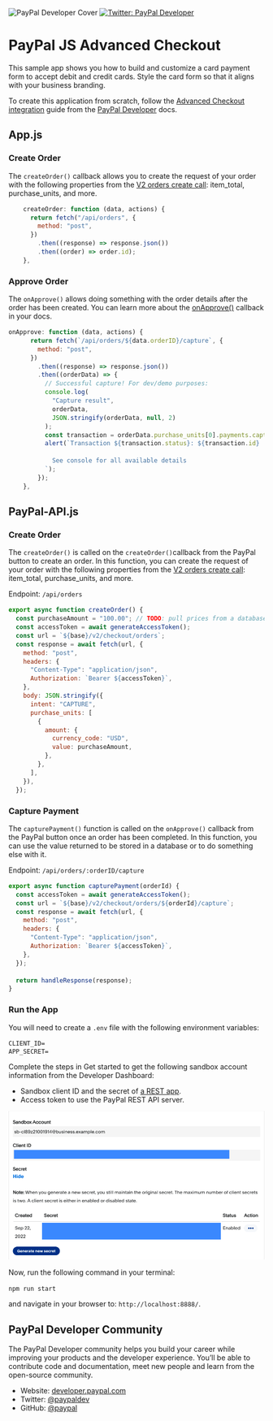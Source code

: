 ![PayPal Developer Cover](https://github.com/paypaldev/.github/blob/main/pp-cover.png)
<a href="https://twitter.com/paypaldev" target="_blank">
   <img alt="Twitter: PayPal Developer" src="https://img.shields.io/twitter/follow/paypaldev?style=social" />
</a>

# PayPal JS Advanced Checkout
This sample app shows you how to build and customize a card payment form to accept debit and credit cards. Style the card form so that it aligns with your business branding.

To create this application from scratch, follow the [Advanced Checkout integration](https://developer.paypal.com/docs/checkout/advanced/integrate) guide from the [PayPal Developer](https://developer.paypal.com/home) docs.

## App.js

### Create Order
The `createOrder()` callback allows you to create the request of your order with the following properties from the [V2 orders create call](https://developer.paypal.com/api/orders/v2/#orders-create-request-body): item_total, purchase_units, and more.

```javascript
    createOrder: function (data, actions) {
      return fetch("/api/orders", {
        method: "post",
      })
        .then((response) => response.json())
        .then((order) => order.id);
    },
```

### Approve Order
The `onApprove()` allows doing something with the order details after the order has been created. You can learn more about the [onApprove()](https://developer.paypal.com/sdk/js/reference/#link-onapprove) callback in your docs.

```javascript
onApprove: function (data, actions) {
      return fetch(`/api/orders/${data.orderID}/capture`, {
        method: "post",
      })
        .then((response) => response.json())
        .then((orderData) => {
          // Successful capture! For dev/demo purposes:
          console.log(
            "Capture result",
            orderData,
            JSON.stringify(orderData, null, 2)
          );
          const transaction = orderData.purchase_units[0].payments.captures[0];
          alert(`Transaction ${transaction.status}: ${transaction.id}

            See console for all available details
          `);
        });
    },
```

## PayPal-API.js

### Create Order
The `createOrder()` is called on the `createOrder()`callback from the PayPal button to create an order. In this function, you can create the request of your order with the following properties from the [V2 orders create call](https://developer.paypal.com/api/orders/v2/#orders-create-request-body): item_total, purchase_units, and more.

Endpoint: `/api/orders`

```javascript
export async function createOrder() {
  const purchaseAmount = "100.00"; // TODO: pull prices from a database
  const accessToken = await generateAccessToken();
  const url = `${base}/v2/checkout/orders`;
  const response = await fetch(url, {
    method: "post",
    headers: {
      "Content-Type": "application/json",
      Authorization: `Bearer ${accessToken}`,
    },
    body: JSON.stringify({
      intent: "CAPTURE",
      purchase_units: [
        {
          amount: {
            currency_code: "USD",
            value: purchaseAmount,
          },
        },
      ],
    }),
  });
```

### Capture Payment
The `capturePayment()` function is called on the `onApprove()` callback from the PayPal button once an order has been completed. In this function, you can use the value returned to be stored in a database or to do something else with it.

Endpoint: `/api/orders/:orderID/capture`

```javascript
export async function capturePayment(orderId) {
  const accessToken = await generateAccessToken();
  const url = `${base}/v2/checkout/orders/${orderId}/capture`;
  const response = await fetch(url, {
    method: "post",
    headers: {
      "Content-Type": "application/json",
      Authorization: `Bearer ${accessToken}`,
    },
  });

  return handleResponse(response);
}
```

### Run the App

You will need to create a `.env` file with the following environment variables:

```shell
CLIENT_ID=
APP_SECRET=
```

Complete the steps in Get started to get the following sandbox account information from the Developer Dashboard:
- Sandbox client ID and the secret of [a REST app](https://www.paypal.com/signin?returnUri=https%3A%2F%2Fdeveloper.paypal.com%2Fdeveloper%2Fapplications&_ga=1.252581760.841672670.1664266268).
- Access token to use the PayPal REST API server.

![paypal developer credentials](env.png)

Now, run the following command in your terminal:

`npm run start`

and navigate in your browser to: `http://localhost:8888/`.

## PayPal Developer Community
The PayPal Developer community helps you build your career while improving your products and the developer experience. You’ll be able to contribute code and documentation, meet new people and learn from the open-source community.
 
* Website: [developer.paypal.com](https://developer.paypal.com)
* Twitter: [@paypaldev](https://twitter.com/paypaldev)
* GitHub:  [@paypal](https://github.com/paypal)